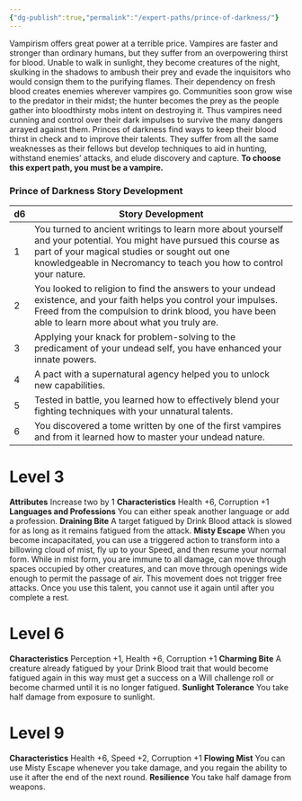```yaml
---
{"dg-publish":true,"permalink":"/expert-paths/prince-of-darkness/"}
---
```


Vampirism offers great power at a terrible price. Vampires are faster and stronger than ordinary humans, but they suffer from an overpowering thirst for blood. Unable to walk in sunlight, they become creatures of the night, skulking in the shadows to ambush their prey and evade the inquisitors who would consign them to the purifying flames.
Their dependency on fresh blood creates enemies wherever vampires go. Communities soon grow wise to the predator in their midst; the hunter becomes the prey as the people gather into bloodthirsty mobs intent on destroying it. Thus vampires need cunning and control over their dark impulses to survive the many dangers arrayed against them. Princes of darkness find ways to keep their blood thirst in check and to improve their talents. They suffer from all the same weaknesses as their fellows but develop techniques to aid in hunting, withstand enemies’ attacks, and elude discovery and capture.
**To choose this expert path, you must be a vampire.**
### Prince of Darkness Story Development

| d6  | Story Development                                                                                                                                                                                                                         |
| --- | ----------------------------------------------------------------------------------------------------------------------------------------------------------------------------------------------------------------------------------------- |
| 1   | You turned to ancient writings to learn more about yourself and your potential. You might have pursued this course as part of your magical studies or sought out one knowledgeable in Necromancy to teach you how to control your nature. |
| 2   | You looked to religion to find the answers to your undead existence, and your faith helps you control your impulses. Freed from the compulsion to drink blood, you have been able to learn more about what you truly are.                 |
| 3   | Applying your knack for problem-solving to the predicament of your undead self, you have enhanced your innate powers.                                                                                                                     |
| 4   | A pact with a supernatural agency helped you to unlock new capabilities.                                                                                                                                                                  |
| 5   | Tested in battle, you learned how to effectively blend your fighting techniques with your unnatural talents.                                                                                                                              |
| 6   | You discovered a tome written by one of the first vampires and from it learned how to master your undead nature.                                                                                                                          |
# Level 3
**Attributes** Increase two by 1
**Characteristics** Health +6, Corruption +1
**Languages and Professions** You can either speak another language or add a profession.
**Draining Bite** A target fatigued by Drink Blood attack is slowed for as long as it remains fatigued from the attack.
**Misty Escape** When you become incapacitated, you can use a triggered action to transform into a billowing cloud of mist, fly up to your Speed, and then resume your normal form. While in mist form, you are immune to all damage, can move through spaces occupied by other creatures, and can move through openings wide enough to permit the passage of air. This movement does not trigger free attacks. Once you use this talent, you cannot use it again until after you complete a rest.
# Level 6
**Characteristics** Perception +1, Health +6, Corruption +1
**Charming Bite** A creature already fatigued by your Drink Blood trait that would become fatigued again in this way must get a success on a Will challenge roll or become charmed until it is no longer fatigued.
**Sunlight Tolerance** You take half damage from exposure to sunlight.
# Level 9
**Characteristics** Health +6, Speed +2, Corruption +1
**Flowing Mist** You can use Misty Escape whenever you take damage, and you regain the ability to use it after the end of the next round.
**Resilience** You take half damage from weapons.